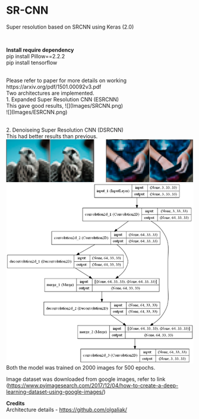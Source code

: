 # SR-CNN
Super resolution based on SRCNN using Keras (2.0)

<br>

<b>Install require dependency</b><br>
pip install Pillow==2.2.2<br>
pip install tensorflow<br>

<br>
Please refer to paper for more details on working https://arxiv.org/pdf/1501.00092v3.pdf
<br>
Two architectures are implemented. <br>1. Expanded Super Resolution CNN (ESRCNN) <br>
This gave good results,
![](Images/SRCNN.png)<br>
![](Images/ESRCNN.png)


<br>2. Denoiseing Super Resolution CNN (DSRCNN)<br>
This had better results than previous.
![](Images/DSRCNN.png)<br>
![](Images/DenoiseESRCNN.png)
<br>
Both the model was trained on 2000 images for 500 epochs.<br>

Image dataset was downloaded from google images, refer to link 
(https://www.pyimagesearch.com/2017/12/04/how-to-create-a-deep-learning-dataset-using-google-images/)<br>

<b>Credits</b><br>
Architecture details - https://github.com/olgaliak/
